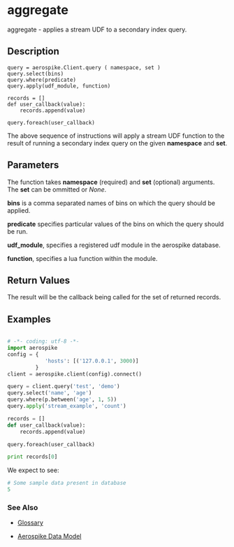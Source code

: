
# aggregate

aggregate - applies a stream UDF to a secondary index query.

## Description

```
query = aerospike.Client.query ( namespace, set )
query.select(bins)
query.where(predicate)
query.apply(udf_module, function)

records = []
def user_callback(value):
    records.append(value)

query.foreach(user_callback)

```

The above sequence of instructions will apply a stream UDF function to the result of running a secondary index query on the given **namespace** and **set**.

## Parameters

The function takes **namespace** (required) and **set** (optional) arguments. The **set** can
be ommitted or *None*.

**bins** is a comma separated names of bins on which the query should be applied.

**predicate** specifies particular values of the bins on which the query should be run.

**udf_module**, specifies a registered udf module in the aerospike database.

**function**, specifies a lua function within the module.

## Return Values
The result will be the callback being called for the set of returned records.

## Examples

```python

# -*- coding: utf-8 -*-
import aerospike
config = {
            'hosts': [('127.0.0.1', 3000)]
         }
client = aerospike.client(config).connect()

query = client.query('test', 'demo')
query.select('name', 'age')
query.where(p.between('age', 1, 5))
query.apply('stream_example', 'count')

records = []
def user_callback(value):
    records.append(value)

query.foreach(user_callback)

print records[0]

```

We expect to see:

```python
# Some sample data present in database
5
```



### See Also



- [Glossary](http://www.aerospike.com/docs/guide/glossary.html)

- [Aerospike Data Model](http://www.aerospike.com/docs/architecture/data-model.html)
